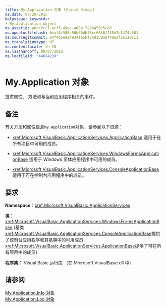 ```yaml
---
title: My.Application 对象 (Visual Basic)
ms.date: 07/20/2015
helpviewer_keywords:
- My.Application object
ms.assetid: a0ecfccf-acf7-49ec-a08b-72e6458c5c8d
ms.openlocfilehash: 6eaf0c580c86b60db76cc6630f210b7c1474c681
ms.sourcegitcommit: 64f4baed249341e5bf64d1385bf48e3f2e1a0211
ms.translationtype: MT
ms.contentlocale: zh-CN
ms.lasthandoff: 09/07/2018
ms.locfileid: "44084238"
---
```

# <a name="myapplication-object"></a>My.Application 对象
提供属性、 方法和与当前应用程序相关的事件。  
  
## <a name="remarks"></a>备注  
 有关方法和属性信息`My.Application`对象，请参阅以下资源：  
  
-   <xref:Microsoft.VisualBasic.ApplicationServices.ApplicationBase> 适用于在所有项目中可用的成员。  
  
-   <xref:Microsoft.VisualBasic.ApplicationServices.WindowsFormsApplicationBase> 适用于 Windows 窗体应用程序中可用的成员。  
  
-   <xref:Microsoft.VisualBasic.ApplicationServices.ConsoleApplicationBase> 适用于可在控制台应用程序中的成员。  
  
## <a name="requirements"></a>要求  
 **Namespace**：<xref:Microsoft.VisualBasic.ApplicationServices>  
  
 **类：** <xref:Microsoft.VisualBasic.ApplicationServices.WindowsFormsApplicationBase> (基类<xref:Microsoft.VisualBasic.ApplicationServices.ConsoleApplicationBase>提供了控制台应用程序和其基类中的可用成员<xref:Microsoft.VisualBasic.ApplicationServices.ApplicationBase>提供了可在所有项目中的成员)  
  
 **程序集：** Visual Basic 运行库 （在 Microsoft.VisualBasic.dll 中)  
  
## <a name="see-also"></a>请参阅  
 [My.Application.Info 对象](../../../visual-basic/language-reference/objects/my-application-info-object.md)  
 [My.Application.Log 对象](../../../visual-basic/language-reference/objects/my-application-log-object.md)
